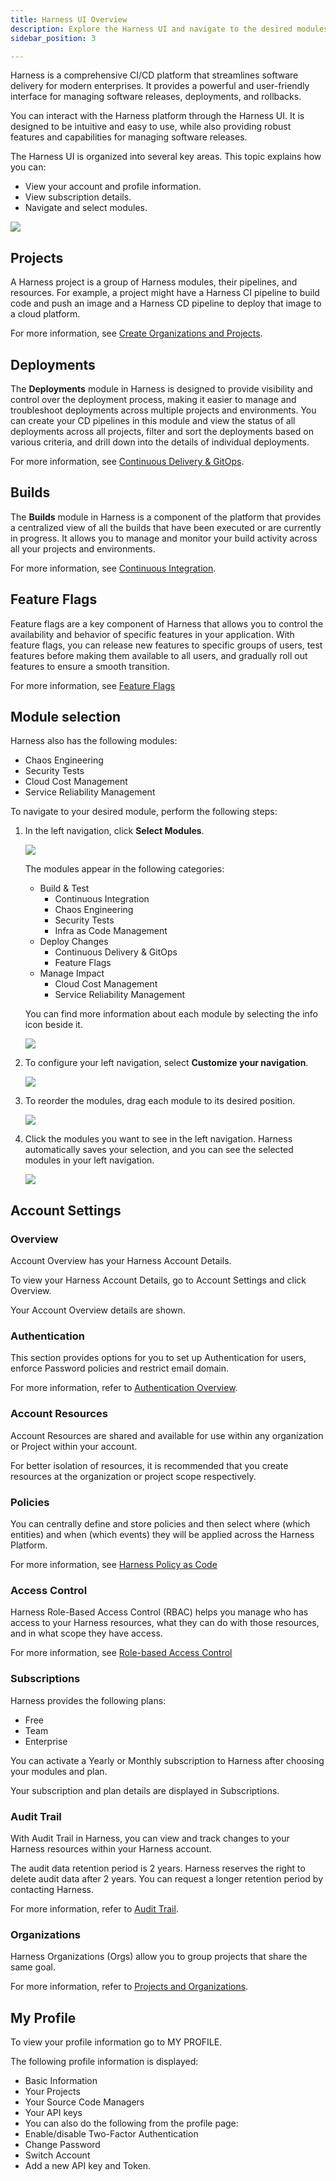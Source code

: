 ```yaml
---
title: Harness UI Overview
description: Explore the Harness UI and navigate to the desired modules.
sidebar_position: 3

---
```


Harness is a comprehensive CI/CD platform that streamlines software delivery for modern enterprises. It provides a powerful and user-friendly interface for managing software releases, deployments, and rollbacks.

You can interact with the Harness platform through the Harness UI. It is designed to be intuitive and easy to use, while also providing robust features and capabilities for managing software releases.

The Harness UI is organized into several key areas. This topic explains how you can: 
- View your account and profile information.
- View subscription details.
- Navigate and select modules.

![](./static/new-nav-left.png)

## Projects

A Harness project is a group of Harness modules, their pipelines, and resources. For example, a project might have a Harness CI pipeline to build code and push an image and a Harness CD pipeline to deploy that image to a cloud platform.

For more information, see [Create Organizations and Projects](https://developer.harness.io/docs/platform/organizations-and-projects/create-an-organization).

## Deployments

The **Deployments** module in Harness is designed to provide visibility and control over the deployment process, making it easier to manage and troubleshoot deployments across multiple projects and environments. You can create your CD pipelines in this module and view the status of all deployments across all projects, filter and sort the deployments based on various criteria, and drill down into the details of individual deployments.

For more information, see [Continuous Delivery & GitOps](https://developer.harness.io/docs/continuous-delivery).

## Builds

The **Builds** module in Harness is a component of the platform that provides a centralized view of all the builds that have been executed or are currently in progress. It allows you to manage and monitor your build activity across all your projects and environments.

For more information, see [Continuous Integration](https://developer.harness.io/docs/continuous-integration).


## Feature Flags

Feature flags are a key component of Harness that allows you to control the availability and behavior of specific features in your application. With feature flags, you can release new features to specific groups of users, test features before making them available to all users, and gradually roll out features to ensure a smooth transition.

For more information, see [Feature Flags](https://developer.harness.io/docs/feature-flags)

## Module selection

Harness also has the following modules: 

- Chaos Engineering
- Security Tests
- Cloud Cost Management
- Service Reliability Management

To navigate to your desired module, perform the following steps: 
1. In the left navigation, click **Select Modules**.
   
   ![](./static/select-modules-leftnav.png)

   The modules appear in the following categories: 
   - Build & Test
     - Continuous Integration
     - Chaos Engineering
     - Security Tests
     - Infra as Code Management
   - Deploy Changes
     - Continuous Delivery & GitOps
     - Feature Flags
   - Manage Impact
     - Cloud Cost Management
     - Service Reliability Management
  
    You can find more information about each module by selecting the info icon beside it.
    
    ![](./static/module-info.png)

2. To configure your left navigation, select **Customize your navigation**.

   ![](./static/configure-leftnav.png)

3. To reorder the modules, drag each module to its desired position. 
   
   ![](./static/drag-drop-modules.png)

4. Click the modules you want to see in the left navigation. Harness automatically saves your selection, and you can see the selected modules in your left navigation.
   
   ![](./static/select-modules-list.png)

## Account Settings

### Overview 

Account Overview has your Harness Account Details.

To view your Harness Account Details, go to Account Settings and click Overview.

Your Account Overview details are shown.

### Authentication

This section provides options for you to set up Authentication for users, enforce Password policies and restrict email domain.

For more information, refer to [Authentication Overview](../platform/3_Authentication/1-authentication-overview.md).

### Account Resources

Account Resources are shared and available for use within any organization or Project within your account.​

For better isolation of resources, it is recommended that you create resources at the organization or project scope respectively.​

### Policies

You can centrally define and store policies and then select where (which entities) and when (which events) they will be applied across the Harness Platform.

For more information, see [Harness Policy as Code](https://developer.harness.io/docs/category/policy-as-code)

### Access Control

Harness Role-Based Access Control (RBAC) helps you manage who has access to your Harness resources, what they can do with those resources, and in what scope they have access.​

For more information, see [Role-based Access Control](https://developer.harness.io/docs/category/role-based-access-control)

### Subscriptions

Harness provides the following plans:

- Free
- Team
- Enterprise

You can activate a Yearly or Monthly subscription to Harness after choosing your modules and plan.

Your subscription and plan details are displayed in Subscriptions.

### Audit Trail

With Audit Trail in Harness, you can view and track changes to your Harness resources within your Harness account.​

The audit data retention period is 2 years. Harness reserves the right to delete audit data after 2 years. You can request a longer retention period by contacting Harness.​

For more information, refer to [Audit Trail](https://developer.harness.io/docs/category/audit-trail).

### Organizations

Harness Organizations (Orgs) allow you to group projects that share the same goal.​

For more information, refer to [Projects and Organizations](https://developer.harness.io/docs/platform/organizations-and-projects/projects-and-organizations).

## My Profile

To view your profile information go to MY PROFILE.

The following profile information is displayed:

- Basic Information
- Your Projects
- Your Source Code Managers
- Your API keys
- You can also do the following from the profile page:
- Enable/disable Two-Factor Authentication​
- Change Password
- ​Switch Account​
- Add a new API key and Token.


